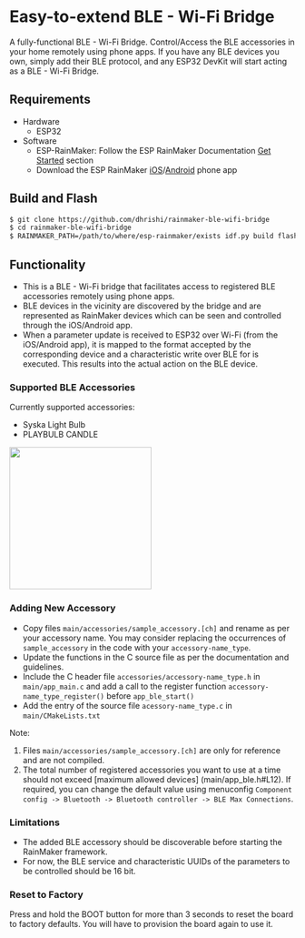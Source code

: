 # Easy-to-extend BLE - Wi-Fi Bridge

A fully-functional BLE - Wi-Fi Bridge. Control/Access the BLE accessories in your home remotely using phone apps. If you have any BLE devices you own, simply add their BLE protocol, and any ESP32 DevKit will start acting as a BLE - Wi-Fi Bridge.

## Requirements

* Hardware
  * ESP32
* Software
  * ESP-RainMaker: Follow the ESP RainMaker Documentation [Get Started](https://rainmaker.espressif.com/docs/get-started.html) section
  * Download the ESP RainMaker [iOS](https://apps.apple.com/app/esp-rainmaker/id1497491540)/[Android](https://play.google.com/store/apps/details?id=com.espressif.rainmaker) phone app

## Build and Flash

```bash
$ git clone https://github.com/dhrishi/rainmaker-ble-wifi-bridge
$ cd rainmaker-ble-wifi-bridge
$ RAINMAKER_PATH=/path/to/where/esp-rainmaker/exists idf.py build flash monitor
```

## Functionality

- This is a BLE - Wi-Fi bridge that facilitates access to registered BLE accessories remotely using phone apps.
- BLE devices in the vicinity are discovered by the bridge and are represented as RainMaker devices which can be seen and controlled through the iOS/Android app.
- When a parameter update is received to ESP32 over Wi-Fi (from the iOS/Android app), it is mapped to the format accepted by the corresponding device and a characteristic write over BLE for is executed. This results into the actual action on the BLE device.

### Supported BLE Accessories

Currently supported accessories:
* Syska Light Bulb
* PLAYBULB CANDLE

<img src="https://raw.githubusercontent.com/wiki/dhrishi/rainmaker-ble-wifi-bridge/images/BLE_Wi-Fi_Bridge_App.jpeg" width="250"/>

### Adding New Accessory

- Copy files `main/accessories/sample_accessory.[ch]` and rename as per your accessory name. You may consider replacing the occurrences of `sample_accessory` in the code with your `accessory-name_type`.
- Update the functions in the C source file as per the documentation and guidelines.
- Include the C header file `accessories/accessory-name_type.h` in `main/app_main.c` and add a call to the register function `accessory-name_type_register()` before `app_ble_start()`
- Add the entry of the source file `acessory-name_type.c` in `main/CMakeLists.txt`

Note:
1. Files `main/accessories/sample_accessory.[ch]` are only for reference and are not compiled.
2. The total number of registered accessories you want to use at a time should not exceed [maximum allowed devices] (main/app_ble.h#L12). If required, you can change the default value using menuconfig `Component config -> Bluetooth -> Bluetooth controller -> BLE Max Connections`.

### Limitations

- The added BLE accessory should be discoverable before starting the RainMaker framework.
- For now, the BLE service and characteristic UUIDs of the parameters to be controlled should be 16 bit.

### Reset to Factory

Press and hold the BOOT button for more than 3 seconds to reset the board to factory defaults. You will have to provision the board again to use it.

